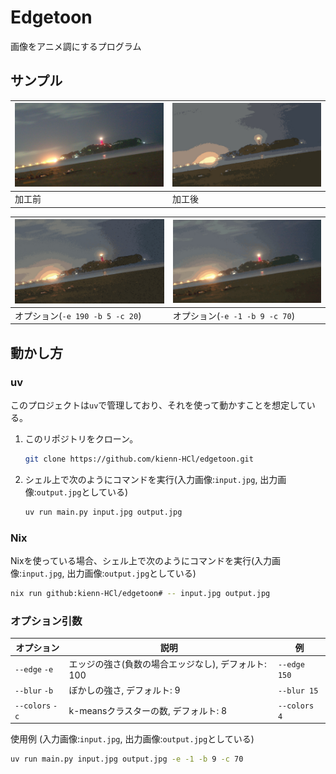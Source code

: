 # Edgetoon
画像をアニメ調にするプログラム

## サンプル
| ![加工前](./sample_image.jpg)                     | ![加工後](./edgetoon_image.jpg)               |
|---------------------------------------------------|-----------------------------------------------|
| 加工前                                            | 加工後                                        |

| ![オプション1](./edgetoon_image_e190b5c20.jpg)    | ![オプション2](./edgetoon_image_e-1b9c70.jpg) |
|---------------------------------------------------|-----------------------------------------------|
| オプション(`-e 190 -b 5 -c 20`)                   | オプション(`-e -1 -b 9 -c 70`)                |

## 動かし方

### uv
このプロジェクトは`uv`で管理しており、それを使って動かすことを想定している。
1. このリポジトリをクローン。
    ```bash
    git clone https://github.com/kienn-HCl/edgetoon.git
    ```
1. シェル上で次のようにコマンドを実行(入力画像:`input.jpg`, 出力画像:`output.jpg`としている)
    ```bash
    uv run main.py input.jpg output.jpg
    ```

### Nix
Nixを使っている場合、シェル上で次のようにコマンドを実行(入力画像:`input.jpg`, 出力画像:`output.jpg`としている)
```bash
nix run github:kienn-HCl/edgetoon# -- input.jpg output.jpg
```

### オプション引数
| オプション      | 説明                                                | 例            |
|---------------- |-----------------------------------------------------|---------------|
| `--edge` `-e`   | エッジの強さ(負数の場合エッジなし), デフォルト: 100 | `--edge 150`  |
| `--blur` `-b`   | ぼかしの強さ, デフォルト: 9                         | `--blur 15`   |
| `--colors` `-c` | k-meansクラスターの数, デフォルト: 8                | `--colors 4`  |

使用例 (入力画像:`input.jpg`, 出力画像:`output.jpg`としている)
```bash
uv run main.py input.jpg output.jpg -e -1 -b 9 -c 70
```
